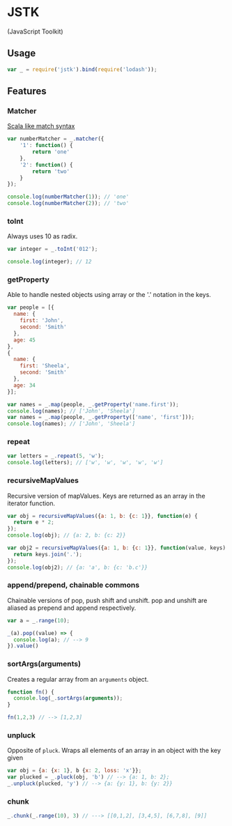 # JSTK
(JavaScript Toolkit)

## Usage

```javascript
var _ = require('jstk').bind(require('lodash'));
```

## Features

### Matcher

[Scala like match syntax](http://www.scala-lang.org/old/node/120)

```javascript
var numberMatcher = _.matcher({
	'1': function() {
		return 'one'
	},
	'2': function() {
		return 'two'
	}	
});

console.log(numberMatcher(1)); // 'one'
console.log(numberMatcher(2)); // 'two'
```

### toInt

Always uses 10 as radix.

```javascript
var integer = _.toInt('012');

console.log(integer); // 12
```

### getProperty

Able to handle nested objects using array or the '.' notation in the keys.

```javascript
var people = [{
  name: {
    first: 'John',
    second: 'Smith'
  },
  age: 45
},
{
  name: {
    first: 'Sheela',
    second: 'Smith'
  },
  age: 34
}];

var names = _.map(people, _.getProperty('name.first'));
console.log(names); // ['John', 'Sheela']
var names = _.map(people, _.getProperty(['name', 'first']));
console.log(names); // ['John', 'Sheela']
```
<!--
### callMethod

Able to handle nested objects using the '.' notation in the keys.

```javascript
function Person(name, age) {
  this.name = name;
  this.age = age;
}

Person.prototype.getName = function() {
  return this.name;
};

var people = [];
people.push({
  person: new Person('John', 45),
  grade: 'A'
});
people.push({
  person: new Person('Sheela', 34),
  grade: 'B'
});

var names = _.map(people, _.callMethod('person.getName'));
console.log(names); // ['John', 'Sheela']
```
-->
### repeat

```javascript
var letters = _.repeat(5, 'w');
console.log(letters); // ['w', 'w', 'w', 'w', 'w']
```

### recursiveMapValues

Recursive version of mapValues. Keys are returned as an array in the iterator
function.

```javascript
var obj = recursiveMapValues({a: 1, b: {c: 1}}, function(e) {
  return e * 2;
});
console.log(obj); // {a: 2, b: {c: 2}}

var obj2 = recursiveMapValues({a: 1, b: {c: 1}}, function(value, keys) {
  return keys.join('.');
});
console.log(obj2); // {a: 'a', b: {c: 'b.c'}}
```

### append/prepend, chainable commons

Chainable versions of pop, push shift and unshift. pop and unshift are aliased as prepend and append respectively.

```javascript
var a = _.range(10);

_(a).pop((value) => {
  console.log(a); // --> 9
}).value()
```

### sortArgs(arguments)

Creates a regular array from an ``arguments`` object.

```javascript
function fn() {
  console.log(_.sortArgs(arguments));
}

fn(1,2,3) // --> [1,2,3]
```

### unpluck

Opposite of ``pluck``. Wraps all elements of an array in an object with the key given

```javascript
var obj = {a: {x: 1}, b {x: 2, loss: 'x'}};
var plucked = _.pluck(obj, 'b') // --> {a: 1, b: 2};
_.unpluck(plucked, 'y') // --> {a: {y: 1}, b: {y: 2}}
```

### chunk

```javascript
_.chunk(_.range(10), 3) // ---> [[0,1,2], [3,4,5], [6,7,8], [9]]
```